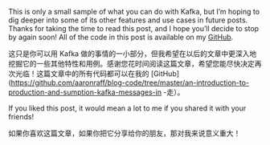 This is only a small sample of what you can do with Kafka, but I’m  hoping to dig deeper into some of its other features and use cases in  future posts. Thanks for taking the time to read this post, and I hope  you’ll decide to stop by again soon! All of the code in this post is  available on my [GitHub](https://github.com/aaronraff/blog-code/tree/master/an-introduction-to-producing-and-consuming-kafka-messages-in-go).

这只是你可以用 Kafka 做的事情的一小部分，但我希望在以后的文章中更深入地挖掘它的一些其他特性和用例。感谢您花时间阅读这篇文章，希望您能尽快决定再次光临！这篇文章中的所有代码都可以在我的 [GitHub](https://github.com/aaronraff/blog-code/tree/master/an-introduction-to-production-and-sumption-kafka-messages-in -走）。

If you liked this post, it would mean a lot to me if you shared it with your friends! 

如果你喜欢这篇文章，如果你把它分享给你的朋友，那对我来说意义重大！

